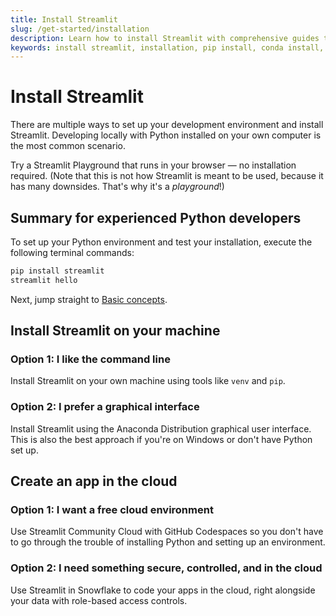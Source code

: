 ```yaml
---
title: Install Streamlit
slug: /get-started/installation
description: Learn how to install Streamlit with comprehensive guides to use pip, conda, Anaconda Distribution, cloud environments, and command line tools.
keywords: install streamlit, installation, pip install, conda install, anaconda, command line, cloud installation, setup streamlit
---
```


# Install Streamlit

There are multiple ways to set up your development environment and install Streamlit.
Developing locally with Python installed on your own computer is the most
common scenario.

<Tip>

Try a Streamlit Playground that runs in your browser &mdash; no installation required.
(Note that this is not how Streamlit is meant to be used, because it has many downsides. That's why it's a
_playground_!)

<IconLink
    href="/get-started/installation/streamlit-playground"
    icon="arrow_forward"
    label="Instructions for the playground"
    cssModuleClassName="Indigo"
    cssModuleIconClassName="IconRight"
/>

</Tip>

## Summary for experienced Python developers

To set up your Python environment and test your installation, execute the following terminal commands:

```bash
pip install streamlit
streamlit hello
```

Next, jump straight to [Basic concepts](/get-started/fundamentals/main-concepts).

## Install Streamlit on your machine

### Option 1: I like the command line

Install Streamlit on your own machine using tools like `venv` and `pip`.

<IconLink
    link="/get-started/installation/command-line"
    icon="arrow_forward"
    label="Instructions for the command line"
    cssModuleClassName="Orange"
    cssModuleIconClassName="IconRight"
/>

### Option 2: I prefer a graphical interface

Install Streamlit using the Anaconda Distribution graphical user interface. This is also the best
approach if you're on Windows or don't have Python set up.

<IconLink
    link="/get-started/installation/anaconda-distribution"
    icon="arrow_forward"
    label="Instructions for Anaconda Distribution"
    cssModuleClassName="Orange"
    cssModuleIconClassName="IconRight"
/>

## Create an app in the cloud

### Option 1: I want a free cloud environment

Use Streamlit Community Cloud with GitHub Codespaces so you don't have to go through the trouble
of installing Python and setting up an environment.

<IconLink
    link="/get-started/installation/community-cloud"
    icon="arrow_forward"
    label="Instructions for GitHub Codespaces"
    cssModuleClassName="Orange"
    cssModuleIconClassName="IconRight"
/>

### Option 2: I need something secure, controlled, and in the cloud

Use Streamlit in Snowflake to code your apps in the cloud, right alongside your
data with role-based access controls.

<IconLink
    link="/get-started/installation/streamlit-in-snowflake"
    icon="arrow_forward"
    label="Instructions for Snowflake"
    cssModuleClassName="Orange"
    cssModuleIconClassName="IconRight"
/>
